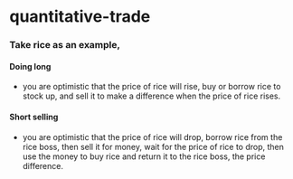 # quantitative-trade

### Take rice as an example,

#### Doing long
- you are optimistic that the price of rice will rise, buy or borrow rice to stock up, and sell it to make a difference when the price of rice rises.

#### Short selling
- you are optimistic that the price of rice will drop, borrow rice from the rice boss, then sell it for money, wait for the price of rice to drop, then use the money to buy rice and return it to the rice boss, the price difference.
